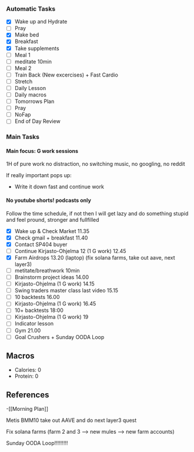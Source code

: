 ### Automatic Tasks
 
- [x] Wake up and Hydrate
- [ ] Pray
- [x] Make bed
- [x] Breakfast
- [x] Take supplements
- [ ] Meal 1
- [ ] meditate 10min
- [ ] Meal 2
- [ ] Train Back (New excercises) + Fast Cardio
- [ ] Stretch
- [ ] Daily Lesson
- [ ] Daily macros
- [ ] Tomorrows Plan
- [ ] Pray
- [ ] NoFap
- [ ] End of Day Review
### Main Tasks

#### Main focus: G work sessions

1H of pure work no distraction, no switching music, no googling, no reddit

If really important pops up: 

- Write it down fast and continue work

#### No youtube shorts! podcasts only

Follow the time schedule, if not then I will get lazy and do something stupid and feel pround, stronger and fullfilled

- [x] Wake up & Check Market 11.35
- [x] Check gmail + breakfast 11.40
- [x] Contact SP404 buyer
- [ ] Continue Kirjasto-Ohjelma 12 (1 G work) 12.45
- [x] Farm Airdrops 13.20 (laptop) (fix solana farms, take out aave, next layer3)
- [ ] metitate/breathwork 10min
- [ ] Brainstorm project ideas 14.00
- [ ] Kirjasto-Ohjelma (1 G work) 14.15
- [ ] Swing traders master class last video 15.15
- [ ] 10 backtests 16.00 
- [ ] Kirjasto-Ohjelma (1 G work) 16.45
- [ ] 10+ backtests 18:00
- [ ] Kirjasto-Ohjelma (1 G work) 19
- [ ] Indicator lesson
- [ ] Gym 21.00
- [ ] Goal Crushers + Sunday OODA Loop

## Macros

- Calories: 0
- Protein: 0
## References
<!-- Links to pages not referenced in the content -->
-[[Morning Plan]]




Metis BMM10 take out AAVE and do next layer3 quest

Fix solana farms (farm 2 and 3 --> new mules --> new farm accounts)

Sunday OODA Loop!!!!!!!!!

